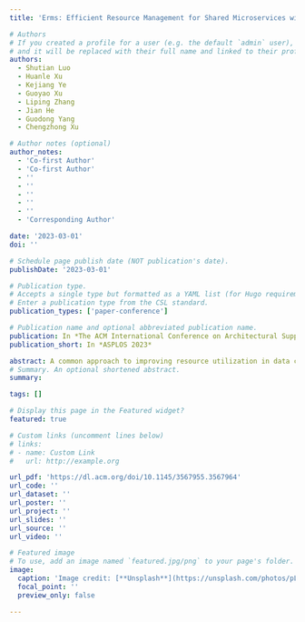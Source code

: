 ```yaml
---
title: 'Erms: Efficient Resource Management for Shared Microservices with SLA Guarantees'

# Authors
# If you created a profile for a user (e.g. the default `admin` user), write the username (folder name) here
# and it will be replaced with their full name and linked to their profile.
authors:
  - Shutian Luo
  - Huanle Xu
  - Kejiang Ye
  - Guoyao Xu
  - Liping Zhang
  - Jian He
  - Guodong Yang
  - Chengzhong Xu

# Author notes (optional)
author_notes:
  - 'Co-first Author'
  - 'Co-first Author'
  - ''
  - ''
  - ''
  - ''
  - ''
  - 'Corresponding Author'

date: '2023-03-01'
doi: ''

# Schedule page publish date (NOT publication's date).
publishDate: '2023-03-01'

# Publication type.
# Accepts a single type but formatted as a YAML list (for Hugo requirements).
# Enter a publication type from the CSL standard.
publication_types: ['paper-conference']

# Publication name and optional abbreviated publication name.
publication: In *The ACM International Conference on Architectural Support for Programming Languages and Operating Systems (ASPLOS) 2023*
publication_short: In *ASPLOS 2023*

abstract: A common approach to improving resource utilization in data centers is to adaptively provision resources based on the actual workload. One fundamental challenge of doing this in microservice management frameworks, however, is that different components of a service can exhibit significant differences in their impact on end-to-end performance. To make resource management more challenging, a single microservice can be shared by multiple online services that have diverse workload patterns and SLA requirements. We present an efficient resource management system, namely Erms, for guaranteeing SLAs in shared microservice environments. Erms profiles microservice latency as a piece-wise linear function of the workload, resource usage, and interference. Based on this profiling, Erms builds resource scaling models to optimally determine latency targets for microservices with complex dependencies. Erms also designs new scheduling policies at shared microservices to further enhance resource efficiency. Experiments across microservice benchmarks as well as trace-driven simulations demonstrate that Erms can reduce SLA violation probability by 5× and more importantly, lead to a reduction in resource usage by 1.6×, compared to state-of-the-art approaches.
# Summary. An optional shortened abstract.
summary: 

tags: []

# Display this page in the Featured widget?
featured: true

# Custom links (uncomment lines below)
# links:
# - name: Custom Link
#   url: http://example.org

url_pdf: 'https://dl.acm.org/doi/10.1145/3567955.3567964'
url_code: ''
url_dataset: ''
url_poster: ''
url_project: ''
url_slides: ''
url_source: ''
url_video: ''

# Featured image
# To use, add an image named `featured.jpg/png` to your page's folder.
image:
  caption: 'Image credit: [**Unsplash**](https://unsplash.com/photos/pLCdAaMFLTE)'
  focal_point: ''
  preview_only: false

---
```



